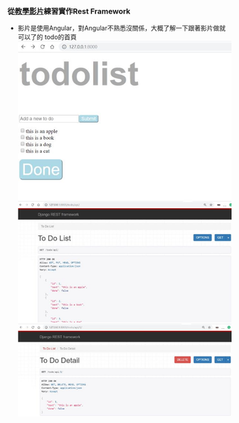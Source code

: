 ### 從[教學影片](https://www.youtube.com/watch?v=sVF5mzhlV-4&index=1&list=PLw02n0FEB3E0smsGO7EcnSqR-PCAWruJC)練習實作Rest Framework
* 影片是使用Angular，對Angular不熟悉沒關係，大概了解一下跟著影片做就可以了的
todo的首頁 
![alt tag](https://github.com/cloud81115/Build-a-To-Do-List-Angular-and-Django-Rest-Framework/blob/master/pic/ss1.PNG)
![alt tag](https://github.com/cloud81115/Build-a-To-Do-List-Angular-and-Django-Rest-Framework/blob/master/pic/ss2.PNG)
![alt tag](https://github.com/cloud81115/Build-a-To-Do-List-Angular-and-Django-Rest-Framework/blob/master/pic/ss3.PNG)
